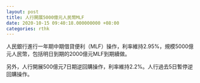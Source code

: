 ```yaml
---
layout: post
title: 人行開展5000億元人民幣MLF
date: 2020-10-15 09:40:18.000000000 +08:00
categories: rthk
---
```


人民銀行進行一年期中期借貸便利（MLF）操作，利率維持2.95%，規模5000億元人民幣，包括明日到期的2000億元MLF到期續做。

另外，人行開展500億元7日期逆回購操作，利率維持2.2%。人行過去5日暫停逆回購操作。
